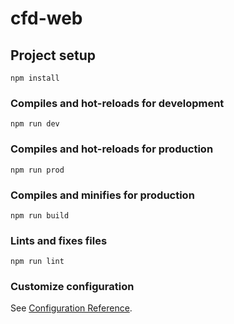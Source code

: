 # cfd-web

## Project setup
```
npm install
```

### Compiles and hot-reloads for development
```
npm run dev
```

### Compiles and hot-reloads for production
```
npm run prod
```

### Compiles and minifies for production
```
npm run build
```

### Lints and fixes files
```
npm run lint
```

### Customize configuration
See [Configuration Reference](https://cli.vuejs.org/config/).

